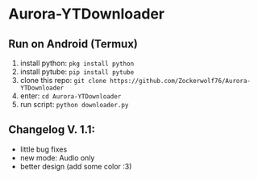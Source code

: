 # Aurora-YTDownloader

## Run on Android (Termux)

1. install python: ```pkg install python``` 
2. install pytube: ```pip install pytube```
3. clone this repo: ```git clone https://github.com/Zockerwolf76/Aurora-YTDownloader```
4. enter: ```cd Aurora-YTDownloader```
5. run script: ```python downloader.py```



## Changelog V. 1.1:

- little bug fixes
- new mode: Audio only
- better design (add some color :3)
